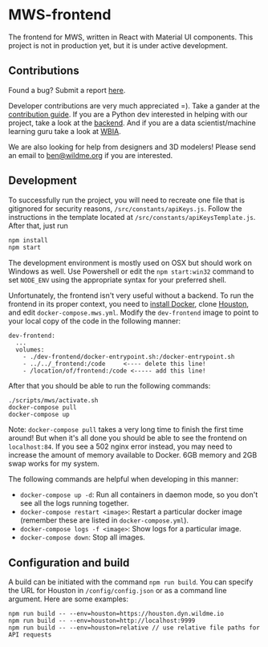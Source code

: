 # MWS-frontend

The frontend for MWS, written in React with Material UI components. This project is not in production yet, but it is under active development.

## Contributions 

Found a bug? Submit a report [here](https://github.com/WildMeOrg/mws-frontend/issues/new).

Developer contributions are very much appreciated =). Take a gander at the [contribution guide](https://github.com/WildMeOrg/codex-frontend/blob/master/CONTRIBUTION_GUIDE.md). If you are a Python dev interested in helping with our project, take a look at the [backend](https://github.com/wildmeorg/houston). And if you are a data scientist/machine learning guru take a look at [WBIA](https://github.com/WildMeOrg/wildbook-ia). 

We are also looking for help from designers and 3D modelers! Please send an email to ben@wildme.org if you are interested.

## Development 

To successfully run the project, you will need to recreate one file that is gitignored for security reasons, `/src/constants/apiKeys.js`. Follow the instructions in the template located at `/src/constants/apiKeysTemplate.js`. After that, just run

```js
npm install 
npm start 
```

The development environment is mostly used on OSX but should work on Windows as well. Use Powershell or edit the `npm start:win32` command to set `NODE_ENV` using the appropriate syntax for your preferred shell.

Unfortunately, the frontend isn't very useful without a backend. To run the frontend in its proper context, you need to [install Docker](https://docs.docker.com/get-docker/), clone [Houston](https://github.com/WildMeOrg/houston), and edit `docker-compose.mws.yml`. Modify the `dev-frontend` image to point to your local copy of the code in the following manner:

```
dev-frontend:
  ...
  volumes:
    - ./dev-frontend/docker-entrypoint.sh:/docker-entrypoint.sh
    - ../../_frontend:/code     <---- delete this line!
    - /location/of/frontend:/code <----- add this line!
```

After that you should be able to run the following commands:
```
./scripts/mws/activate.sh 
docker-compose pull
docker-compose up
```

Note: `docker-compose pull` takes a very long time to finish the first time around! But when it's all done you should be able to see the frontend on `localhost:84`. If you see a 502 nginx error instead, you may need to increase the amount of memory available to Docker. 6GB memory and 2GB swap works for my system.

The following commands are helpful when developing in this manner:

 - `docker-compose up -d`: Run all containers in daemon mode, so you don't see all the logs running together.
 - `docker-compose restart <image>`: Restart a particular docker image (remember these are listed in `docker-compose.yml`).
 - `docker-compose logs -f <image>`: Show logs for a particular image.
 - `docker-compose down`: Stop all images.

## Configuration and build

A build can be initiated with the command `npm run build`. You can specify the URL for Houston in `/config/config.json` or as a command line argument. Here are some examples:

```
npm run build -- --env=houston=https://houston.dyn.wildme.io
npm run build -- --env=houston=http://localhost:9999
npm run build -- --env=houston=relative // use relative file paths for API requests
```

